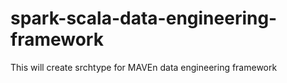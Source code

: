 # spark-scala-data-engineering-framework
This will create srchtype for MAVEn data engineering framework
